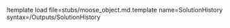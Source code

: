 !template load file=stubs/moose_object.md.template name=SolutionHistory syntax=/Outputs/SolutionHistory